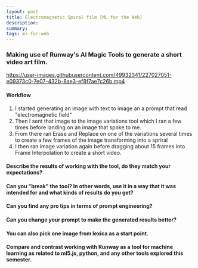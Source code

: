 ```yaml
---
layout: post
title: Electromagnetic Spiral film [ML for the Web]
description: 
summary: 
tags: ml-for-web
---
```

<h3>Making use of Runway's AI Magic Tools to generate a short video art film. </h3>

https://user-images.githubusercontent.com/49932341/227027051-e09373c0-7e07-432b-8ae3-ef8f7ae7c26b.mp4

<h4>Workflow</h4>

1. I started generating an image with text to image an a prompt that read "electromagnetic field"
2. Then I sent that image to the image variations tool which I ran a few times before landing on an image that spoke to me.
3. From there ran Erase and Replace on one of the variations several times to create a few frames of the image transforming into a spriral
4. I then ran image variation again before dragging about 15 frames into Frame Interpolation to create a short video.


<h4>Describe the results of working with the tool, do they match your expectations?</h4>


<h4>Can you "break" the tool? In other words, use it in a way that it was intended for and what kinds of results do you get?</h4>
<h4>Can you find any pro tips in terms of prompt engineering?</h4>
<h4>Can you change your prompt to make the generated results better?</h4>
<h4>You can also pick one image from lexica as a start point.</h4>

<h4>Compare and contrast working with Runway as a tool for machine learning as related to ml5.js, python, and any other tools explored this semester.</h4>
